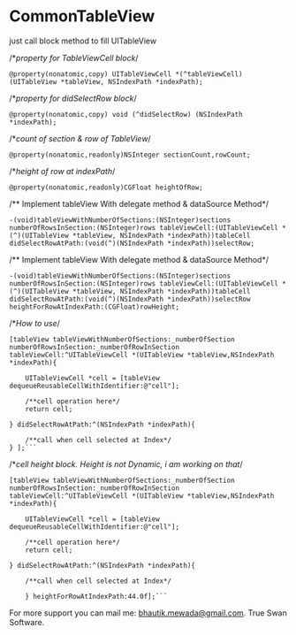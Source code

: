 CommonTableView
===============

just call block method to fill UITableView

/**property for TableViewCell block*/

```@property(nonatomic,copy) UITableViewCell *(^tableViewCell)(UITableView *tableView, NSIndexPath *indexPath);```

/**property for didSelectRow block*/

```@property(nonatomic,copy) void (^didSelectRow) (NSIndexPath *indexPath);```

/**count of section & row of TableView*/

```@property(nonatomic,readonly)NSInteger sectionCount,rowCount;```

/**height of row at indexPath*/

```@property(nonatomic,readonly)CGFloat heightOfRow;```

/** Implement tableView With delegate method & dataSource Method*/

```-(void)tableViewWithNumberOfSections:(NSInteger)sections numberOfRowsInSection:(NSInteger)rows tableViewCell:(UITableViewCell *(^)(UITableView *tableView, NSIndexPath *indexPath))tableCell didSelectRowAtPath:(void(^)(NSIndexPath *indexPath))selectRow;```

/** Implement tableView With delegate method & dataSource Method*/

```-(void)tableViewWithNumberOfSections:(NSInteger)sections numberOfRowsInSection:(NSInteger)rows tableViewCell:(UITableViewCell *(^)(UITableView *tableView, NSIndexPath *indexPath))tableCell didSelectRowAtPath:(void(^)(NSIndexPath *indexPath))selectRow heightForRowAtIndexPath:(CGFloat)rowHeight;```



/**How to use*/

    [tableView tableViewWithNumberOfSections:_numberOfSection numberOfRowsInSection:_numberOfRowInSection    tableViewCell:^UITableViewCell *(UITableView *tableView,NSIndexPath *indexPath){

        UITableViewCell *cell = [tableView dequeueReusableCellWithIdentifier:@"cell"];
        
        /**cell operation here*/
        return cell;
        
    } didSelectRowAtPath:^(NSIndexPath *indexPath){
        
        /**call when cell selected at Index*/
    } ];```


/**cell height block. Height is not Dynamic, i am working on that*/

    [tableView tableViewWithNumberOfSections:_numberOfSection numberOfRowsInSection:_numberOfRowInSection    tableViewCell:^UITableViewCell *(UITableView *tableView,NSIndexPath *indexPath){

        UITableViewCell *cell = [tableView dequeueReusableCellWithIdentifier:@"cell"];
        
        /**cell operation here*/
        return cell;
        
    } didSelectRowAtPath:^(NSIndexPath *indexPath){
        
        /**call when cell selected at Index*/
        
        } heightForRowAtIndexPath:44.0f];```

For more support you can mail me: bhautik.mewada@gmail.com.
True Swan Software.
